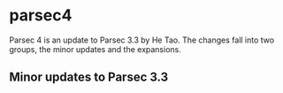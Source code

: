 # parsec4

Parsec 4 is an update to Parsec 3.3 by He Tao.
The changes fall into two groups, the minor updates and the
expansions. 

## Minor updates to Parsec 3.3


